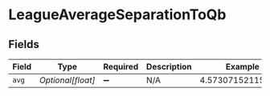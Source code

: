 # LeagueAverageSeparationToQb


## Fields

| Field              | Type               | Required           | Description        | Example            |
| ------------------ | ------------------ | ------------------ | ------------------ | ------------------ |
| `avg`              | *Optional[float]*  | :heavy_minus_sign: | N/A                | 4.573071521158667  |
